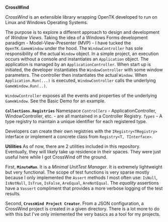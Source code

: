 **CrossWind**

*CrossWind* is an extensible library wrapping OpenTK developed to run on Linux and Windows Operating Systems.  

The purpose is to explore a different approach to design and development of *Window Views*. Taking the idea of a Windows Forms development paradigm - Model-View-Presenter (MVP) - I have tucked the `OpenTK.GameWindow` under the hood. The `WindowController` has sole responsibility of the actual `Window` object. In a simple project, an execution occurs without a console and instantiates an `Application` object. The application is managed by an `ApplicationController`. When start up is initiated, the developer instantiates the `WindowController` with some window parameters. The controller then instantiates the actual `Window`. When `Application.Run(...)` is executed, `WindowController` calls the underlying `GameWindow.Run(..)`.  

`WindowController` exposes all the events and properties of the underlying `GameWindow`. See the Basic Demo for an example.

**`Collections.Registries`** Namespace
*`Controllers`* - ApplicationController, WindowController, etc. - are all mantained in a Controller Registry.
*`Types`* - A type registry to maintain a unique identifier for each registered type.

Developers can create their own registries with the `IRegistry<TRegistry>` interface or implement a concrete class from `Registry<T, TInterface>`.

**Utilities**
As of now, there are 2 utilities included in this repository. Eventually, they will likely take up residence in their spaces. They were just useful here while I got CrossWind off the ground.  

First, **`MinuteMan`**. It is a *Minimal UnitTest Manager*. It is extremely lightweight but very functional. The scope of test functions is very sparse mostly because I only implemented the `Assert` methods I most often use: `IsNull`, `IsNotNull`, `IsTrue`, `IsFalse`, `AreEqual`, `AreNotEqual`. The *equality* assertions have a `Vassert` compliment that provides a more verbose logging of the test results.

Second, **`CrossWind Project Creator`**. From a JSON configuration, a CrossWind project is created in a given directory. There is a lot more to do with this but I've only imlemented the very basics as a tool for my projects.
